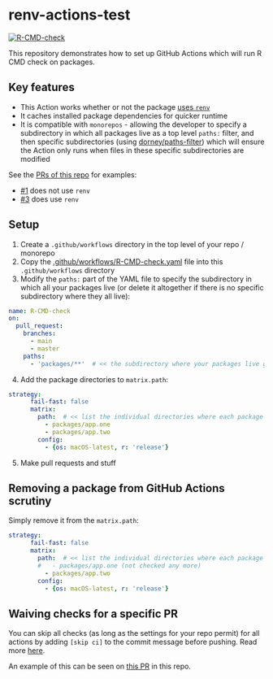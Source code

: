 # renv-actions-test

<!-- badges: start -->

[![R-CMD-check](https://github.com/r-lib/usethis/workflows/R-CMD-check/badge.svg)](https://github.com/r-lib/usethis/actions)
<!-- badges: end -->

This repository demonstrates how to set up GitHub Actions which will run R CMD
check on packages.

## Key features

* This Action works whether or not the package [uses `renv`](https://rstudio.github.io/renv/index.html)
* It caches installed package dependencies for quicker runtime
* It is compatible with `monorepos` - allowing the developer to specify a 
subdirectory in which all packages live as a top level `paths:` filter, and then
specific subdirectories (using [dorney/paths-filter](https://github.com/dorny/paths-filter)) 
which will ensure the Action only runs when files in these specific 
subdirectories are modified

See the [PRs of this repo](https://github.com/gtm19/renv-actions-test/pulls?q=is%3Apr+is%3Amerged+) for examples:

* [#1](https://github.com/gtm19/renv-actions-test/pull/1) does not use `renv`
* [#3](https://github.com/gtm19/renv-actions-test/pull/3) does use `renv`

## Setup

1. Create a `.github/workflows` directory in the top level of your repo / monorepo
2. Copy the [.github/workflows/R-CMD-check.yaml](.github/workflows/R-CMD-check.yaml) 
file into this `.github/workflows` directory
3. Modify the `paths:` part of the YAML file to specify the subdirectory in 
which all your packages live (or delete it altogether if there is no specific 
subdirectory where they all live):
```yaml
name: R-CMD-check
on:
  pull_request:
    branches:
      - main
      - master
    paths:
      - 'packages/**'  # << the subdirectory where your packages live goes here
```
4. Add the package directories to `matrix.path`:
```yaml
strategy:
      fail-fast: false
      matrix:
        path:  # << list the individual directories where each package lives
          - packages/app.one
          - packages/app.two
        config:
          - {os: macOS-latest, r: 'release'}
```
5. Make pull requests and stuff

## Removing a package from GitHub Actions scrutiny

Simply remove it from the `matrix.path`:
```yaml
strategy:
      fail-fast: false
      matrix:
        path:  # << list the individual directories where each package lives
        #   - packages/app.one (not checked any more)
          - packages/app.two
        config:
          - {os: macOS-latest, r: 'release'}
```

## Waiving checks for a specific PR

You can skip all checks (as long as the settings for your repo permit) for all 
actions by adding `[skip ci]` to the commit message before pushing. Read more 
[here](https://github.blog/changelog/2021-02-08-github-actions-skip-pull-request-and-push-workflows-with-skip-ci/).

An example of this can be seen on [this PR](https://github.com/gtm19/renv-actions-test/pull/4) in this repo.
